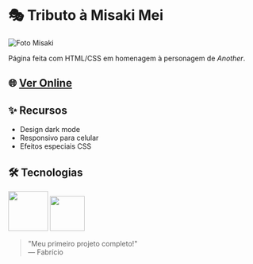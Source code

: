 # 🎭 Tributo à Misaki Mei

![Foto Misaki](https://i.imgur.com/9E0ZxWk.jpg)

Página feita com HTML/CSS em homenagem à personagem de *Another*.

## 🌐 [Ver Online](https://fabricio076.github.io/projects/misaki-mei/misaki.html)

## ✨ Recursos
- Design dark mode
- Responsivo para celular
- Efeitos especiais CSS

## 🛠 Tecnologias
<img src="https://img.shields.io/badge/HTML5-E34F26?style=flat&logo=html5&logoColor=white" width="80">
<img src="https://img.shields.io/badge/CSS3-1572B6?style=flat&logo=css3&logoColor=white" width="70">

> "Meu primeiro projeto completo!"  
> — Fabrício
